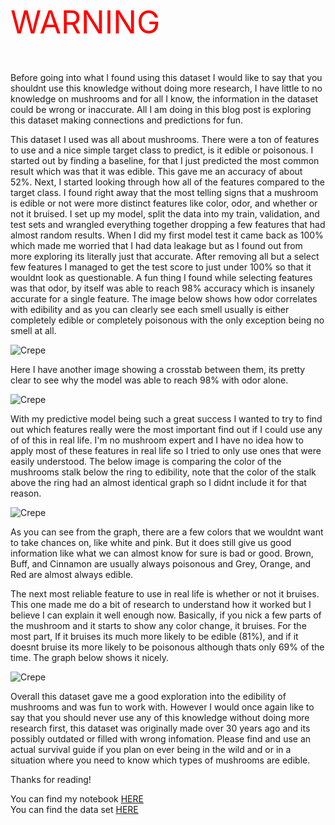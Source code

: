 <html>
<body>
<p style="font-size:50px;color:red;">WARNING</p>
</body>
</html>

Before going into what I found using this dataset I would like to say that you shouldnt use this knowledge without doing more research, I have little to no knowledge on mushrooms and for all I know, the information in the dataset could be wrong or inaccurate. All I am doing in this blog post is exploring this dataset making connections and predictions for fun. 


This dataset I used was all about mushrooms. There were a ton of features to use and a nice simple target class to predict, is it edible or poisonous. I started out by finding a baseline, for that I just predicted the most common result which was that it was edible. This gave me an accuracy of about 52%. Next, I started looking through how all of the features compared to the target class. I found right away that the most telling signs that a mushroom is edible or not were more distinct features like color, odor, and whether or not it bruised. I set up my model, split the data into my train, validation, and test sets and wrangled everything together dropping a few features that had almost random results. When I did my first model test it came back as 100% which made me worried that I had data leakage but as I found out from more exploring its literally just that accurate. After removing all but a select few features I managed to get the test score to just under 100% so that it wouldnt look as questionable. A fun thing I found while selecting features was that odor, by itself was able to reach 98% accuracy which is insanely accurate for a single feature. The image below shows how odor correlates with edibility and as you can clearly see each smell usually is either completely edible or completely poisonous with the only exception being no smell at all.

![Crepe](https://i.gyazo.com/96614313865713a18f5cd781dd99fed0.png)
<br>

Here I have another image showing a crosstab between them, its pretty clear to see why the model was able to reach 98% with odor alone.

![Crepe](https://i.gyazo.com/413812b68cfe5c2485a01e0aa26c9168.png)
<br>

With my predictive model being such a great success I wanted to try to find out which features really were the most important find out if I could use any of of this in real life. I'm no mushroom expert and I have no idea how to apply most of these features in real life so I tried to only use ones that were easily understood. The below image is comparing the color of the mushrooms stalk below the ring to edibility, note that the color of the stalk above the ring had an almost identical graph so I didnt include it for that reason.

![Crepe](https://i.gyazo.com/95f881605c3a9b9527d6c4d02e72aba2.png)
<br>

As you can see from the graph, there are a few colors that we wouldnt want to take chances on, like white and pink. But it does still give us good information like what we can almost know for sure is bad or good. Brown, Buff, and Cinnamon are usually always poisonous and Grey, Orange, and Red are almost always edible.

The next most reliable feature to use in real life is whether or not it bruises. This one made me do a bit of research to understand how it worked but I believe I can explain it well enough now. Basically, if you nick a few parts of the mushroom and it starts to show any color change, it bruises. For the most part, If it bruises its much more likely to be edible (81%), and if it doesnt bruise its more likely to be poisonous although thats only 69% of the time. The graph below shows it nicely.

![Crepe](https://i.gyazo.com/e7f8ca97facac4363c7b7c4491046445.png)
<br>

Overall this dataset gave me a good exploration into the edibility of mushrooms and was fun to work with. However I would once again like to say that you should never use any of this knowledge without doing more research first, this dataset was originally made over 30 years ago and its possibly outdated or filled with wrong infomation. Please find and use an actual survival guide if you plan on ever being in the wild and or in a situation where you need to know which types of mushrooms are edible.

Thanks for reading!

You can find my notebook <a href="https://colab.research.google.com/drive/1kf_AvXFXsRE280SIYOV19M0v2RYLARe9?usp=sharing">HERE</a>    
You can find the data set <a href="https://www.kaggle.com/uciml/mushroom-classification">HERE</a>
